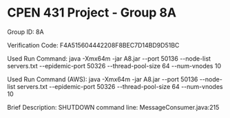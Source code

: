 # CPEN 431 Project - Group 8A

Group ID: 8A

Verification Code: F4A515604442208F8BEC7D14BD9D51BC

Used Run Command: java -Xmx64m -jar A8.jar --port 50136 --node-list servers.txt --epidemic-port 50326 --thread-pool-size 64 --num-vnodes 10

Used Run Command (AWS): java -Xmx64m -jar A8.jar --port 50136 --node-list servers.txt --epidemic-port 50326 --thread-pool-size 64 --num-vnodes 10

Brief Description: SHUTDOWN command line: MessageConsumer.java:215